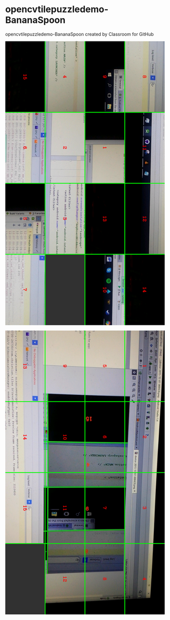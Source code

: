 # opencvtilepuzzledemo-BananaSpoon
opencvtilepuzzledemo-BananaSpoon created by Classroom for GitHub


![alt tag](https://github.com/DeLaSalleUniversity-Manila/opencvtilepuzzledemo-BananaSpoon/blob/master/device-2015-12-07-000428.png)

![alt tag](https://github.com/DeLaSalleUniversity-Manila/opencvtilepuzzledemo-BananaSpoon/blob/master/device-2015-12-07-000752.png)
